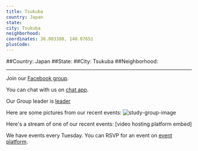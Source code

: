 ```yaml
---
title: Tsukuba
country: Japan
state: 
city: Tsukuba
neighborhood: 
coordinates: 36.083388, 140.07651
plusCode:
---
```


##Country: Japan
##State: 
##City: Tsukuba
##Neighborhood: 
*****
Join our [Facebook group](https://www.facebook.com/groups/free.code.camp.tsukuba).

You can chat with us on [chat app]().

Our Group leader is [leader]()

Here are some pictures from our recent events:
![study-group-image]()

Here's a stream of one of our recent events:
[video hosting platform embed]

We have events every Tuesday. You can RSVP for an event on [event platform]().
